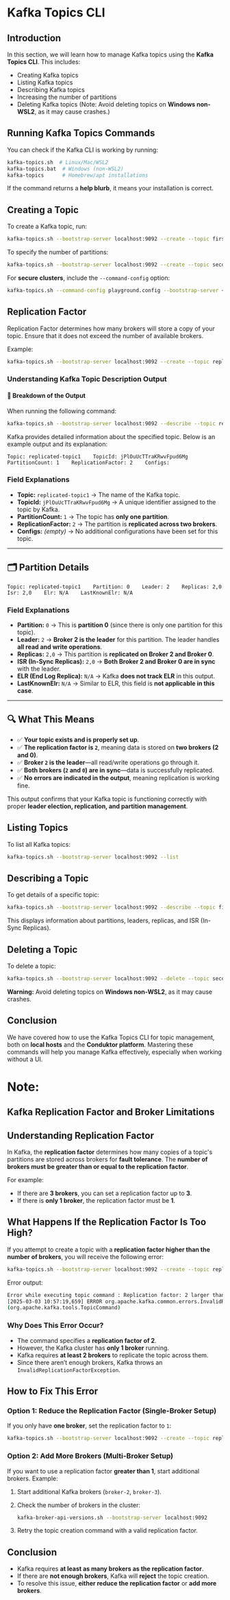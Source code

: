 # Kafka Topics CLI

## Introduction

In this section, we will learn how to manage Kafka topics using the **Kafka Topics CLI**. This includes:

- Creating Kafka topics
- Listing Kafka topics
- Describing Kafka topics
- Increasing the number of partitions
- Deleting Kafka topics (Note: Avoid deleting topics on
  **Windows non-WSL2**, as it may cause crashes.)

## Running Kafka Topics Commands

You can check if the Kafka CLI is working by running:

```sh
kafka-topics.sh  # Linux/Mac/WSL2
kafka-topics.bat  # Windows (non-WSL2)
kafka-topics      # Homebrew/apt installations
```

If the command returns a **help blurb**, it means your installation is correct.

## Creating a Topic

To create a Kafka topic, run:

```sh
kafka-topics.sh --bootstrap-server localhost:9092 --create --topic first-topic
```

To specify the number of partitions:

```sh
kafka-topics.sh --bootstrap-server localhost:9092 --create --topic second-topic --partitions 5
```

For **secure clusters**, include the `--command-config` option:

```sh
kafka-topics.sh --command-config playground.config --bootstrap-server <server> --create --topic secure-topic --partitions 5
```

## Replication Factor

Replication Factor determines how many brokers will store a copy of your topic. Ensure that it does not exceed the number of available brokers.

Example:

```sh
kafka-topics.sh --bootstrap-server localhost:9092 --create --topic replicated-topic --replication-factor 1
```

### Understanding Kafka Topic Description Output

#### **📝 Breakdown of the Output**

When running the following command:

```sh
kafka-topics.sh --bootstrap-server localhost:9092 --describe --topic replicated-topic1
```

Kafka provides detailed information about the specified topic. Below is an example output and its explanation:

```
Topic: replicated-topic1    TopicId: jPlOuUcTTraKRwvFpud6Mg    PartitionCount: 1    ReplicationFactor: 2    Configs:
```

### **Field Explanations**

- **Topic:** `replicated-topic1` → The name of the Kafka topic.
- **TopicId:** `jPlOuUcTTraKRwvFpud6Mg` → A unique identifier assigned to the topic by Kafka.
- **PartitionCount:** `1` → The topic has **only one partition**.
- **ReplicationFactor:** `2` → The partition is **replicated across two brokers**.
- **Configs:** _(empty)_ → No additional configurations have been set for this topic.

---

## **🗂 Partition Details**

```
Topic: replicated-topic1    Partition: 0    Leader: 2    Replicas: 2,0    Isr: 2,0    Elr: N/A    LastKnownElr: N/A
```

### **Field Explanations**

- **Partition:** `0` → This is **partition 0** (since there is only one partition for this topic).
- **Leader:** `2` → **Broker 2 is the leader** for this partition. The leader handles **all read and write operations**.
- **Replicas:** `2,0` → This partition is **replicated on Broker 2 and Broker 0**.
- **ISR (In-Sync Replicas):** `2,0` → **Both Broker 2 and Broker 0 are in sync** with the leader.
- **ELR (End Log Replica):** `N/A` → Kafka **does not track ELR** in this output.
- **LastKnownElr:** `N/A` → Similar to ELR, this field is **not applicable in this case**.

---

## **🔍 What This Means**

- ✅ **Your topic exists and is properly set up**.
- ✅ **The replication factor is `2`**, meaning data is stored on **two brokers (2 and 0)**.
- ✅ **Broker `2` is the leader**—all read/write operations go through it.
- ✅ **Both brokers (`2` and `0`) are in sync**—data is successfully replicated.
- ✅ **No errors are indicated in the output**, meaning replication is working fine.

This output confirms that your Kafka topic is functioning correctly with proper **leader election, replication, and partition management**.

## Listing Topics

To list all Kafka topics:

```sh
kafka-topics.sh --bootstrap-server localhost:9092 --list
```

## Describing a Topic

To get details of a specific topic:

```sh
kafka-topics.sh --bootstrap-server localhost:9092 --describe --topic first-topic
```

This displays information about partitions, leaders, replicas, and ISR (In-Sync Replicas).

## Deleting a Topic

To delete a topic:

```sh
kafka-topics.sh --bootstrap-server localhost:9092 --delete --topic second-topic
```

**Warning:** Avoid deleting topics on **Windows non-WSL2**, as it may cause crashes.

## Conclusion

We have covered how to use the Kafka Topics CLI for topic management, both on **local hosts** and the **Conduktor platform**. Mastering these commands will help you manage Kafka effectively, especially when working without a UI.

# Note:

## Kafka Replication Factor and Broker Limitations

## **Understanding Replication Factor**

In Kafka, the **replication factor** determines how many copies of a topic's partitions are stored across brokers for **fault tolerance**. The **number of brokers must be greater than or equal to the replication factor**.

For example:

- If there are **3 brokers**, you can set a replication factor up to **3**.
- If there is **only 1 broker**, the replication factor must be **1**.

## **What Happens If the Replication Factor Is Too High?**

If you attempt to create a topic with a **replication factor higher than the number of brokers**, you will receive the following error:

```sh
kafka-topics.sh --bootstrap-server localhost:9092 --create --topic replicated-topic1 --replication-factor 2
```

Error output:

```sh
Error while executing topic command : Replication factor: 2 larger than available brokers: 1.
[2025-03-03 10:57:19,659] ERROR org.apache.kafka.common.errors.InvalidReplicationFactorException: Replication factor: 2 larger than available brokers: 1.
(org.apache.kafka.tools.TopicCommand)
```

### **Why Does This Error Occur?**

- The command specifies a **replication factor of 2**.
- However, the Kafka cluster has **only 1 broker** running.
- Kafka requires **at least 2 brokers** to replicate the topic across them.
- Since there aren’t enough brokers, Kafka throws an `InvalidReplicationFactorException`.

## **How to Fix This Error**

### **Option 1: Reduce the Replication Factor (Single-Broker Setup)**

If you only have **one broker**, set the replication factor to `1`:

```sh
kafka-topics.sh --bootstrap-server localhost:9092 --create --topic replicated-topic1 --replication-factor 1 --partitions 3
```

### **Option 2: Add More Brokers (Multi-Broker Setup)**

If you want to use a replication factor **greater than 1**, start additional brokers. Example:

1. Start additional Kafka brokers (`broker-2`, `broker-3`).
2. Check the number of brokers in the cluster:

   ```sh
   kafka-broker-api-versions.sh --bootstrap-server localhost:9092
   ```

3. Retry the topic creation command with a valid replication factor.

## **Conclusion**

- Kafka requires **at least as many brokers as the replication factor**.
- If there are **not enough brokers**, Kafka will **reject** the topic creation.
- To resolve this issue, **either reduce the replication factor** or **add more brokers**.
